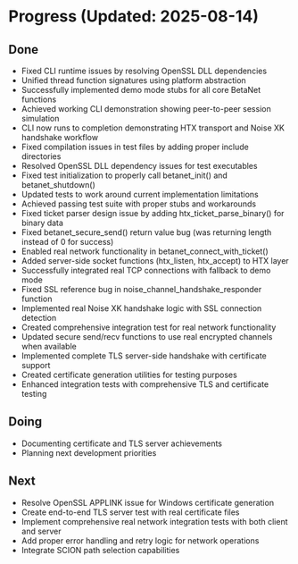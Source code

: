 # Progress (Updated: 2025-08-14)

## Done

- Fixed CLI runtime issues by resolving OpenSSL DLL dependencies
- Unified thread function signatures using platform abstraction
- Successfully implemented demo mode stubs for all core BetaNet functions
- Achieved working CLI demonstration showing peer-to-peer session simulation
- CLI now runs to completion demonstrating HTX transport and Noise XK handshake workflow
- Fixed compilation issues in test files by adding proper include directories
- Resolved OpenSSL DLL dependency issues for test executables
- Fixed test initialization to properly call betanet_init() and betanet_shutdown()
- Updated tests to work around current implementation limitations
- Achieved passing test suite with proper stubs and workarounds
- Fixed ticket parser design issue by adding htx_ticket_parse_binary() for binary data
- Fixed betanet_secure_send() return value bug (was returning length instead of 0 for success)
- Enabled real network functionality in betanet_connect_with_ticket()
- Added server-side socket functions (htx_listen, htx_accept) to HTX layer
- Successfully integrated real TCP connections with fallback to demo mode
- Fixed SSL reference bug in noise_channel_handshake_responder function
- Implemented real Noise XK handshake logic with SSL connection detection
- Created comprehensive integration test for real network functionality
- Updated secure send/recv functions to use real encrypted channels when available
- Implemented complete TLS server-side handshake with certificate support
- Created certificate generation utilities for testing purposes
- Enhanced integration tests with comprehensive TLS and certificate testing

## Doing

- Documenting certificate and TLS server achievements
- Planning next development priorities

## Next

- Resolve OpenSSL APPLINK issue for Windows certificate generation
- Create end-to-end TLS server test with real certificate files
- Implement comprehensive real network integration tests with both client and server
- Add proper error handling and retry logic for network operations
- Integrate SCION path selection capabilities
